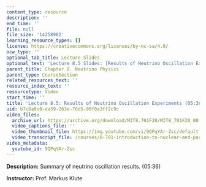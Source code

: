 ```yaml
---
content_type: resource
description: ''
end_time: ''
file: null
file_size: '14258982'
learning_resource_types: []
license: https://creativecommons.org/licenses/by-nc-sa/4.0/
ocw_type: ''
optional_tab_title: Lecture Slides
optional_text: 'Lecture 8.5 Slides: [Results of Neutrino Oscillation Experiments (PDF)](/courses/8-701-introduction-to-nuclear-and-particle-physics-fall-2020/resources/mit8_701f20_lec8-5)'
parent_title: Chapter 8. Neutrino Physics
parent_type: CourseSection
related_resources_text: ''
resource_index_text: ''
resourcetype: Video
start_time: ''
title: 'Lecture 8.5: Results of Neutrino Oscillation Experiments (05:36)'
uid: b7c6a0c0-da59-263e-76d5-90f0a3ff2c9c
video_files:
  archive_url: https://archive.org/download/MIT8.701F20/MIT8_701F20_08-05_results_300k.mp4
  video_captions_file: ''
  video_thumbnail_file: https://img.youtube.com/vi/9QPqYAr-Zsc/default.jpg
  video_transcript_file: /courses/8-701-introduction-to-nuclear-and-particle-physics-fall-2020/e0c43345709c1e799efd2238d7d41a77_9QPqYAr-Zsc.pdf
video_metadata:
  youtube_id: 9QPqYAr-Zsc
---
```


**Description:** Summary of neutrino oscillation results. (05:36)

**Instructor:** Prof. Markus Klute

